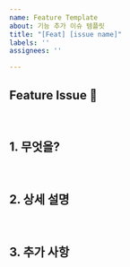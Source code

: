 ```yaml
---
name: Feature Template
about: 기능 추가 이슈 템플릿
title: "[Feat] [issue name]"
labels: ''
assignees: ''

---
```


## Feature Issue 📌
<br>

## 1. 무엇을?
<!-- 해야하는 일을 적어주세요 -->
<br>

## 2. 상세 설명
<!-- 해야하는 이유를 적어주세요 -->
<br>

## 3. 추가 사항

<br>
